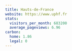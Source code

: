 ```yaml
---
title: Hauts-de-France
website: https://www.uphf.fr
stats:
  visitors_per_month: 683200
  average_pageviews: 6.96
carbon:
  home: 1.86
  legal: 0
---
```

